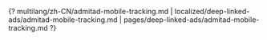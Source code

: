 {? multilang/zh-CN/admitad-mobile-tracking.md | localized/deep-linked-ads/admitad-mobile-tracking.md | pages/deep-linked-ads/admitad-mobile-tracking.md ?}
